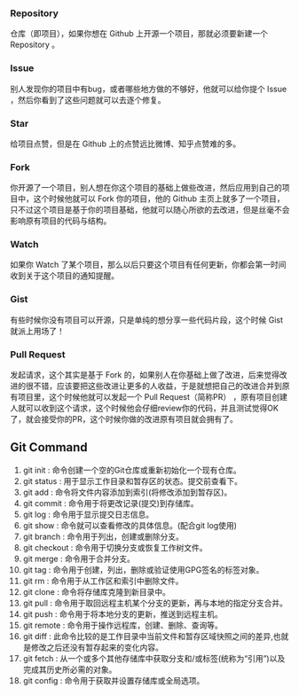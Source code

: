 ### Repository  
仓库（即项目），如果你想在 Github 上开源一个项目，那就必须要新建一个 Repository 。  

### Issue  
别人发现你的项目中有bug，或者哪些地方做的不够好，他就可以给你提个 Issue ，然后你看到了这些问题就可以去逐个修复。  

### Star  
给项目点赞，但是在 Github 上的点赞远比微博、知乎点赞难的多。  

### Fork  
你开源了一个项目，别人想在你这个项目的基础上做些改进，然后应用到自己的项目中，这个时候他就可以 Fork 你的项目，他的 Github 主页上就多了一个项目，只不过这个项目是基于你的项目基础，他就可以随心所欲的去改进，但是丝毫不会影响原有项目的代码与结构。  

### Watch  
如果你 Watch 了某个项目，那么以后只要这个项目有任何更新，你都会第一时间收到关于这个项目的通知提醒。  

### Gist  
有些时候你没有项目可以开源，只是单纯的想分享一些代码片段，这个时候 Gist 就派上用场了！  

### Pull Request  
发起请求，这个其实是基于 Fork 的，如果别人在你基础上做了改进，后来觉得改进的很不错，应该要把这些改进让更多的人收益，于是就想把自己的改进合并到原有项目里，这个时候他就可以发起一个 Pull Request（简称PR） ，原有项目创建人就可以收到这个请求，这个时候他会仔细review你的代码，并且测试觉得OK了，就会接受你的PR，这个时候你做的改进原有项目就会拥有了。  

## Git Command  
1. git init  : 命令创建一个空的Git仓库或重新初始化一个现有仓库。  
2. git status : 用于显示工作目录和暂存区的状态。提交前查看下。  
3. git add : 命令将文件内容添加到索引(将修改添加到暂存区)。  
4. git commit : 命令用于将更改记录(提交)到存储库。  
5. git log : 命令用于显示提交日志信息。  
6. git show : 命令就可以查看修改的具体信息。(配合git log使用)  
7. git branch : 命令用于列出，创建或删除分支。  
8. git checkout : 命令用于切换分支或恢复工作树文件。  
9. git merge : 命令用于合并分支。  
10. git tag : 命令用于创建，列出，删除或验证使用GPG签名的标签对象。  
11. git rm : 命令用于从工作区和索引中删除文件。  
12. git clone : 命令将存储库克隆到新目录中。  
13. git pull : 命令用于取回远程主机某个分支的更新，再与本地的指定分支合并。  
14. git push : 命令用于将本地分支的更新，推送到远程主机。  
15. git remote : 命令用于操作远程库，创建、删除、查询等。  
16. git diff : 此命令比较的是工作目录中当前文件和暂存区域快照之间的差异,也就是修改之后还没有暂存起来的变化内容。  
17. git fetch : 从一个或多个其他存储库中获取分支和/或标签(统称为“引用”)以及完成其历史所必需的对象。  
18. git config : 命令用于获取并设置存储库或全局选项。  
